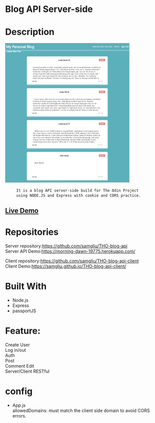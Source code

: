 # Blog API Server-side

# Description

[<img alt="" width="400px" src="public/example.png" />](https://samgliu.github.io/THO-blog-api-client/)

         It is a blog API server-side build for The Odin Project
         using NODE.JS and Express with cookie and CORS practice.

[<h2>Live Demo</h2>](https://samgliu.github.io/THO-blog-api-client/)

# Repositories

Server repository:https://github.com/samgliu/THO-blog-api  
Server API Demo:https://morning-dawn-19775.herokuapp.com/

Client repository:https://github.com/samgliu/THO-blog-api-client  
Client Demo:https://samgliu.github.io/THO-blog-api-client/

# Built With

-   Node.js
-   Express
-   passportJS

# Feature:

Create User  
Log in/out  
Auth  
Post  
Comment
Edit  
Server/Client
RESTful

# config

-   App.js  
     allowedDomains: must match the client side domain to avoid CORS errors.
